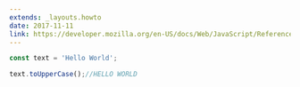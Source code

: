 ```yaml
---
extends: _layouts.howto
date: 2017-11-11
link: https://developer.mozilla.org/en-US/docs/Web/JavaScript/Reference/Global_Objects/String/toUpperCase
---
```



```javascript
const text = 'Hello World';

text.toUpperCase();//HELLO WORLD
```
